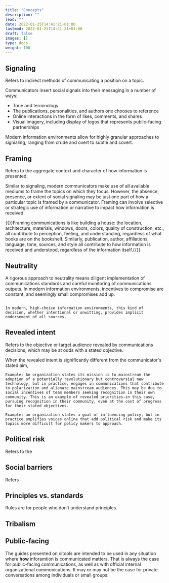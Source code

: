 ```yaml
---
title: "Concepts"
description: ""
lead: ""
date: 2022-01-25T14:41:21+01:00
lastmod: 2022-01-25T14:41:21+01:00
draft: false
images: []
type: docs
weight: 100
---
```


## Signaling
Refers to indirect methods of communicating a position on a topic.

Communicators insert social signals into their messaging in a number of ways:
* Tone and terminology
* The publications, personalities, and authors one chooses to reference
* Online interactions in the form of likes, comments, and shares
* Visual imagery, including display of logos that represents public-facing partnerships

Modern information environments allow for highly granular approaches to signialing, ranging from crude and overt to subtle and covert.

## Framing
Refers to the aggregate context and character of how information is presented.

Similar to signaling, modern communicators make use of all available mediums to frame the topics on which they focus. However, the absence, presence, or extent of social signaling may be just one part of how a particular topic is framed by a communicator. Framing can involve selective or strategic use of information or narrative to impact how information is received. 

{{<alert icon="👉">}}Framing communications is like building a house: the location, architecture, materials, windows, doors, colors, quality of construction, etc., all contribute to perception, feeling, and understanding, regardless of what books are on the bookshelf. Similarly, publication, author, affiliations, language, tone, sources, and style all contribute to how information is received and understood, regardless of the information itself.{{</alert>}}

## Neutrality
A rigorous approach to neutrality means diligent implementation of communications standards and careful monitoring of communications outputs. In modern information environments, incentives to compromise are constant, and seemingly small compromises add up. 

```Example: A blog article uses mostly scientific publications as references, but includes one or two links to news articles from activist or highly partisan publications. The editor allows it to pass since they are only concerned with the raw information, not how it is framed or presented.

In modern, high-choice information environments, this kind of decision, whether intentional or unwitting, provides implicit endorsement of all sources. 
```

## Revealed intent
Refers to the objective or target audience revealed by communications decisions, which may be at odds with a stated objective.

When the revealed intent is significantly different from the communicator's stated aim,
```
Example: An organization states its mission is to mainstream the adoption of a potentially revolutionary but controversial new technology, but in practice, engages in communications that contribute to polarization and alienate mainstream audiences. This may be due to social incentives of team members seeking recognition in their own community. This is an example of revealed priorities—in this case, pursuing recognition in their community, even at the cost of progress for their stated objectives. 
```
```
Example: an organization states a goal of influencing policy, but in practice amplifies voices online that add political risk and make its topics more difficult for policy makers to approach.
```

## Political risk
Refers to the 

## Social barriers
Refers

## Principles vs. standards
Rules are for people who don’t understand principles. 

## Tribalism

## Public-facing
The guides presented on citools are intended to be used in any situation where **how** inforamtion is communicated matters. That is always the case for public-facing communications, as well as with official internal organizational communications. It may or may not be the case for private conversations among individuals or small groups.



